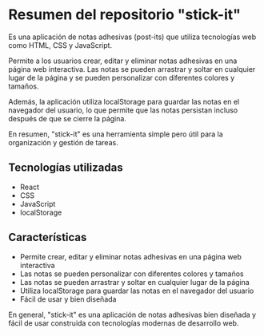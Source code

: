 # Resumen del repositorio "stick-it"

Es una aplicación de notas adhesivas (post-its) que utiliza tecnologías web como HTML, CSS y JavaScript. 

Permite a los usuarios crear, editar y eliminar notas adhesivas en una página web interactiva. Las notas se pueden arrastrar y soltar en cualquier lugar de la página y se pueden personalizar con diferentes colores y tamaños. 

Además, la aplicación utiliza localStorage para guardar las notas en el navegador del usuario, lo que permite que las notas persistan incluso después de que se cierre la página. 

En resumen, "stick-it" es una herramienta simple pero útil para la organización y gestión de tareas.

## Tecnologías utilizadas

- React
- CSS
- JavaScript
- localStorage

## Características

- Permite crear, editar y eliminar notas adhesivas en una página web interactiva
- Las notas se pueden personalizar con diferentes colores y tamaños
- Las notas se pueden arrastrar y soltar en cualquier lugar de la página
- Utiliza localStorage para guardar las notas en el navegador del usuario
- Fácil de usar y bien diseñada

En general, "stick-it" es una aplicación de notas adhesivas bien diseñada y fácil de usar construida con tecnologías modernas de desarrollo web.
